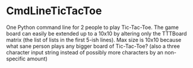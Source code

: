# CmdLineTicTacToe
One Python command line for 2 people to play Tic-Tac-Toe.
The game board can easily be extended up to a 10x10 by altering only the TTTBoard matrix (the list of lists in the first 5-ish lines).
Max size is 10x10 because what sane person plays any bigger board of Tic-Tac-Toe?
(also a three character input string instead of possibly more characters by an non-specific amount)
